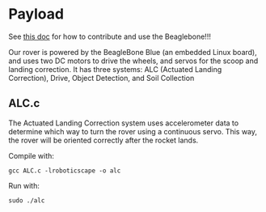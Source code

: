 # Payload

See [this doc](https://docs.google.com/document/d/1HmI_FHcoloKW9NTQgP__jY4tAkVI42v2Wa3lFLxiRu0/edit) for how to contribute and use the Beaglebone!!!

Our rover is powered by the BeagleBone Blue (an embedded Linux board), and uses two DC motors to drive the wheels, and servos for the scoop and landing correction. 
It has three systems: ALC (Actuated Landing Correction), Drive, Object Detection, and Soil Collection

## ALC.c
The Actuated Landing Correction system uses accelerometer data to determine which way to turn the rover using a continuous servo. This way, the rover will be oriented correctly after the rocket lands. 

Compile with: 
``` 
gcc ALC.c -lroboticscape -o alc
```
Run with:
```
sudo ./alc
```
